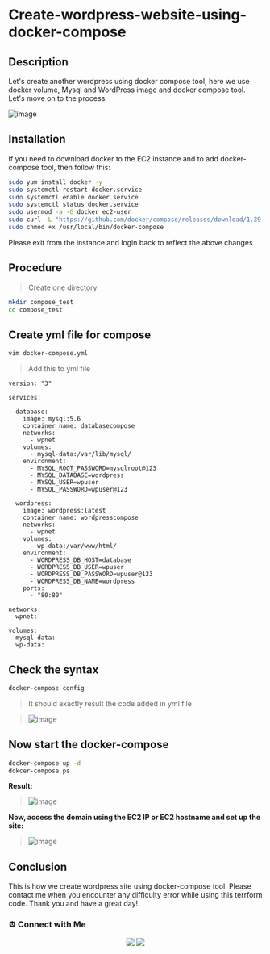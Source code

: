 # Create-wordpress-website-using-docker-compose

## Description

Let's create another wordpress using docker compose tool, here we use docker volume, Mysql and WordPress image and docker compose tool. Let's move on to the process.

![image](https://user-images.githubusercontent.com/100773863/162557648-0aa8095f-9002-4cdd-a865-5ce6dad00ec8.png)


## Installation

If you need to download docker to the EC2 instance and to add docker-compose tool, then follow this:

~~~sh
sudo yum install docker -y
sudo systemctl restart docker.service
sudo systemctl enable docker.service
sudo systemctl status docker.service
sudo usermod -a -G docker ec2-user
sudo curl -L "https://github.com/docker/compose/releases/download/1.29.2/docker-compose-$(uname -s)-$(uname -m)" -o /usr/local/bin/docker-compose
sudo chmod +x /usr/local/bin/docker-compose
~~~

Please exit from the instance and login back to reflect the above changes

## Procedure

> Create one directory

~~~sh
mkdir compose_test
cd compose_test
~~~

## Create yml file for compose

~~~sh
vim docker-compose.yml
~~~
> Add this to yml file

~~~
version: "3"
    
services:

  database:
    image: mysql:5.6
    container_name: databasecompose
    networks:
      - wpnet
    volumes:
      - mysql-data:/var/lib/mysql/
    environment:
      - MYSQL_ROOT_PASSWORD=mysqlroot@123
      - MYSQL_DATABASE=wordpress
      - MYSQL_USER=wpuser
      - MYSQL_PASSWORD=wpuser@123
    
  wordpress:
    image: wordpress:latest
    container_name: wordpresscompose
    networks:
      - wpnet
    volumes:
      - wp-data:/var/www/html/
    environment:
      - WORDPRESS_DB_HOST=database
      - WORDPRESS_DB_USER=wpuser
      - WORDPRESS_DB_PASSWORD=wpuser@123
      - WORDPRESS_DB_NAME=wordpress
    ports:
      - "80:80"

networks:
  wpnet:

volumes:
  mysql-data:
  wp-data: 
~~~

## Check the syntax

~~~sh
docker-compose config
~~~

>It should exactly result the code added in yml file

> ![image](https://user-images.githubusercontent.com/100773863/162557844-34ee9a65-9622-4bc0-a009-41f817fb1f64.png)

## Now start the docker-compose

~~~sh
docker-compose up -d
dokcer-compose ps
~~~

**Result:**
> ![image](https://user-images.githubusercontent.com/100773863/162558072-e2a1e102-d5bc-48d4-88e4-6426476b0451.png)



**Now, access the domain using the EC2 IP or EC2 hostname and set up the site:**
> ![image](https://user-images.githubusercontent.com/100773863/162557184-82a618d3-422b-4122-9eff-3a60327da29b.png)




## Conclusion
This is how we create wordpress site using docker-compose tool. Please contact me when you encounter any difficulty error while using this terrform code. Thank you and have a great day!

### ⚙️ Connect with Me

<p align="center">
 <a href="https://www.instagram.com/itz__me_omkar/"><img src="https://img.shields.io/badge/Instagram-E4405F?style=for-the-badge&logo=instagram&logoColor=white"/></a>
<a href="https://www.linkedin.com/in/sanu-das-t-3722891b5"><img src="https://img.shields.io/badge/LinkedIn-0077B5?style=for-the-badge&logo=linkedin&logoColor=white"/></a> 
